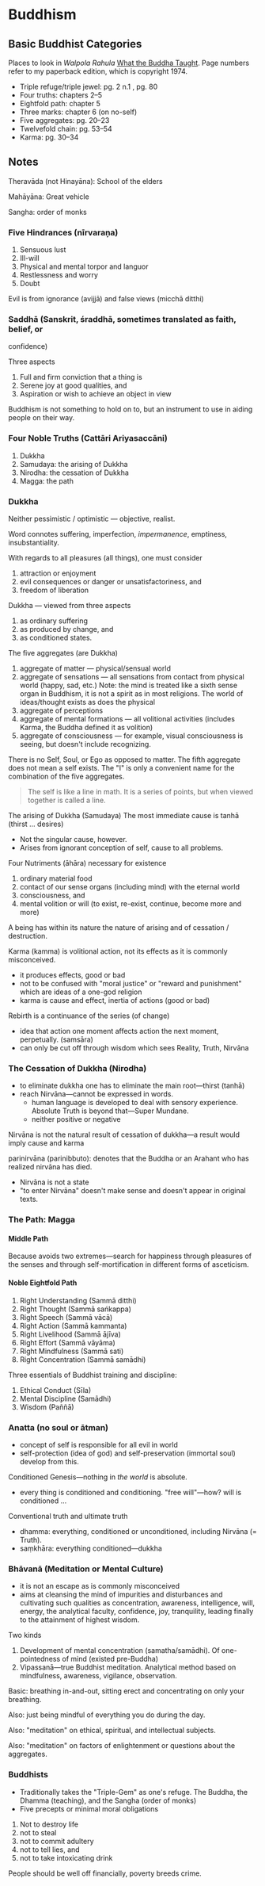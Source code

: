 # Buddhism

## Basic Buddhist Categories

Places to look in *Walpola Rahula* [What the Buddha
Taught](https://www.goodreads.com/book/show/390562.What_the_Buddha_Taught).
Page numbers refer to my paperback edition, which is copyright 1974.

* Triple refuge/triple jewel: pg. 2 n.1 , pg. 80
* Four truths: chapters 2–5
* Eightfold path: chapter 5
* Three marks: chapter 6 (on no-self)
* Five aggregates: pg. 20–23
* Twelvefold chain: pg. 53–54
* Karma: pg. 30–34

## Notes

Theravāda (not Hinayāna): School of the elders

Mahāyāna: Great vehicle

Sangha: order of monks

### Five Hindrances (nīrvaraņa)

1. Sensuous lust
1. Ill-will
1. Physical and mental torpor and languor
1. Restlessness and worry
1. Doubt

Evil is from ignorance (avijjā) and false views (micchā ditthi)

### Saddhā (Sanskrit, śraddhā, sometimes translated as faith, belief, or
confidence)

Three aspects
1. Full and firm conviction that a thing is
1. Serene joy at good qualities, and
1. Aspiration or wish to achieve an object in view

Buddhism is not something to hold on to, but an instrument to use in aiding
people on their way.

### Four Noble Truths (Cattāri Ariyasaccāni)

1. Dukkha
1. Samudaya: the arising of Dukkha
1. Nirodha: the cessation of Dukkha
1. Magga: the path

### Dukkha

Neither pessimistic / optimistic — objective, realist.

Word connotes suffering, imperfection, *impermanence*, emptiness,
insubstantiality.

With regards to all pleasures (all things), one must consider
1. attraction or enjoyment
1. evil consequences or danger or unsatisfactoriness, and
1. freedom of liberation

Dukkha — viewed from three aspects
1. as ordinary suffering
1. as produced by change, and
1. as conditioned states.

The five aggregates (are Dukkha)
1. aggregate of matter — physical/sensual world
1. aggregate of sensations — all sensations from contact from physical world
  (happy, sad, etc.)
  Note: the mind is treated like a sixth sense organ in Buddhism, it is not a
  spirit as in most religions. The world of ideas/thought exists as does the physical
1. aggregate of perceptions
1. aggregate of mental formations — all volitional activities (includes Karma,
  the Buddha defined it as volition)
1. aggregate of consciousness — for example, visual consciousness is seeing,
  but doesn't include recognizing.

There is no Self, Soul, or Ego as opposed to matter.
  The fifth aggregate does not mean a self exists.
  The "I" is only a convenient name for the combination of the five
  aggregates.

> The self is like a line in math. It is a series of points, but when viewed
> together is called a line.

The arising of Dukkha (Samudaya)
The most immediate cause is tanhā (thirst ... desires)
- Not the singular cause, however.
- Arises from ignorant conception of self, cause to all problems.

Four Nutriments (āhāra) necessary for existence
1. ordinary material food
1. contact of our sense organs (including mind) with the eternal world
1. consciousness, and
1. mental volition or will (to exist, re-exist, continue, become more and more)

A being has within its nature the nature of arising and of cessation /
destruction.

Karma (kamma) is volitional action, not its effects as it is commonly
misconceived.
- it produces effects, good or bad
- not to be confused with "moral justice" or "reward and punishment" which are
ideas of a one-god religion
- karma is cause and effect, inertia of actions (good or bad)

Rebirth is a continuance of the series (of change)
- idea that action one moment affects action the next moment, perpetually.
(samsāra)
- can only be cut off through wisdom which sees Reality, Truth, Nirvāna

### The Cessation of Dukkha (Nirodha)

- to eliminate dukkha one has to eliminate the main root—thirst (tanhā)
- reach Nirvāna—cannot be expressed in words.
  - human language is developed to deal with sensory experience. Absolute Truth
    is beyond that—Super Mundane.
  - neither positive or negative

Nirvāna is not the natural result of cessation of dukkha—a result would imply
cause and karma

parinirvāna (parinibbuto): denotes that the Buddha or an Arahant who has
realized nirvāna has died.
- Nirvāna is not a state
- "to enter Nirvāna" doesn't make sense and doesn't appear in original texts.

### The Path: Magga

#### Middle Path

Because avoids two extremes—search for happiness through pleasures of the
senses and through self-mortification in different forms of asceticism.

#### Noble Eightfold Path
1. Right Understanding (Sammā ditthi)
1. Right Thought (Sammā sańkappa)
1. Right Speech (Sammā vācā)
1. Right Action (Sammā kammanta)
1. Right Livelihood (Sammā ājīva)
1. Right Effort (Sammā vāyāma)
1. Right Mindfulness (Sammā sati)
1. Right Concentration (Sammā samādhi)

Three essentials of Buddhist training and discipline:
1. Ethical Conduct (Sīla)
1. Mental Discipline (Samādhi)
1. Wisdom (Paññā)

### Anatta (no soul or ātman)

- concept of self is responsible for all evil in world
- self-protection (idea of god) and self-preservation (immortal soul) develop
from this.

Conditioned Genesis—nothing in _the world_ is absolute.
- every thing is conditioned and conditioning. "free will"—how? will is
conditioned ...

Conventional truth and ultimate truth
- dhamma: everything, conditioned or unconditioned, including Nirvāna (=
Truth).
- saṃkhāra: everything conditioned—dukkha

### Bhāvanā (Meditation or Mental Culture)

- it is not an escape as is commonly misconceived
- aims at cleansing the mind of impurities and disturbances and cultivating
such qualities as concentration, awareness, intelligence, will, energy, the
analytical faculty, confidence, joy, tranquility, leading finally to the
attainment of highest wisdom.

Two kinds
1. Development of mental concentration (samatha/samādhi). Of one-pointedness
   of mind (existed pre-Buddha)
1. Vipassanā—true Buddhist meditation. Analytical method based on mindfulness,
   awareness, vigilance, observation.

Basic: breathing in-and-out, sitting erect and concentrating on only your
breathing.

Also: just being mindful of everything you do during the day.

Also: "meditation" on ethical, spiritual, and intellectual subjects.

Also: "meditation" on factors of enlightenment or questions about the
aggregates.

### Buddhists

- Traditionally takes the "Triple-Gem" as one's refuge. The Buddha, the Dhamma
(teaching), and the Sangha (order of monks)
- Five precepts or minimal moral obligations
 1. Not to destroy life
 1. not to steal
 1. not to commit adultery
 1. not to tell lies, and
 1. not to take intoxicating drink

People should be well off financially, poverty breeds crime.
